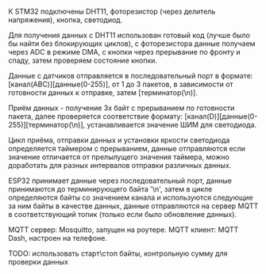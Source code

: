 К STM32 подключены DHT11, фоторезистор (через делитель напряжения), кнопка, светодиод.

Для получения данных с DHT11 использован готовый код (лучше было бы найти без блокирующих циклов),
c фоторезистора данные получаем через ADC в режиме DMA, 
с кнопки через прерывание по фронту и спаду, затем проверяем состояние кнопки.

Данные с датчиков отправляется в последовательный порт в формате: [канал(ABC)][данные(0-255)], 
от 1 до 3 пакетов, в зависимости от готовности данных к отправке, затем [терминатор(\n)].

Приём данных - получение 3х байт с прерыванием по готовности пакета,
далее проверяется соответствие формату: [канал(D)][данные(0-255)][терминатор(\n)],
устанавливается значение ШИМ для светодиода.

Цикл приёма, отправки данных и установки яркости светодиода определяется таймером с прерыванием,
данные отправляются если значение отличается от прелылущего значения таймера,
можно доработать для разных интервалов отправки различных данных.

ESP32 принимает данные через последовательный порт, данные принимаются до терминирующего байта '\n',
затем в цикле определяются байты со значением канала и используются следующие за ним байты в качестве данных,
данные отправляются на сервер MQTT в соответствующий топик (только если было обновление данных).

MQTT сервер: Mosquitto, запущен на роутере.
MQTT клиент: MQTT Dash, настроен на телефоне.

TODO: использовать старт\стоп байты, контрольную сумму для проверки данных
